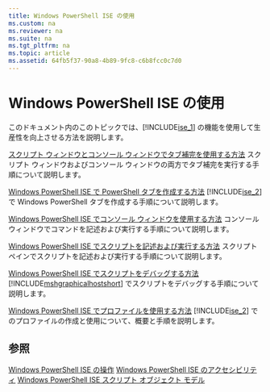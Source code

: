 ```yaml
---
title: Windows PowerShell ISE の使用
ms.custom: na
ms.reviewer: na
ms.suite: na
ms.tgt_pltfrm: na
ms.topic: article
ms.assetid: 64fb5f37-90a8-4b89-9fc8-c6b8fcc0c7d0
---
```

# Windows PowerShell ISE の使用
このドキュメント内のこのトピックでは、[!INCLUDE[ise_1](../Token/ise_1_md.md)] の機能を使用して生産性を向上させる方法を説明します。

[スクリプト ウィンドウとコンソール ウィンドウでタブ補完を使用する方法](../Topic/How-to-Use-Tab-Completion-in-the-Script-Pane-and-Console-Pane.md)
スクリプト ウィンドウおよびコンソール ウィンドウの両方でタブ補完を実行する手順について説明します。

[Windows PowerShell ISE で PowerShell タブを作成する方法](../Topic/How-to-Create-a-PowerShell-Tab-in-Windows-PowerShell-ISE.md)
[!INCLUDE[ise_2](../Token/ise_2_md.md)] で Windows PowerShell タブを作成する手順について説明します。

[Windows PowerShell ISE でコンソール ウィンドウを使用する方法](../Topic/How-to-Use-the-Console-Pane-in-the-Windows-PowerShell-ISE.md)
コンソール ウィンドウでコマンドを記述および実行する手順について説明します。

[Windows PowerShell ISE でスクリプトを記述および実行する方法](../Topic/How-to-Write-and-Run-Scripts-in-the-Windows-PowerShell-ISE.md)
スクリプト ペインでスクリプトを記述および実行する手順について説明します。

[Windows PowerShell ISE でスクリプトをデバッグする方法](../Topic/How-to-Debug-Scripts-in-Windows-PowerShell-ISE.md)
[!INCLUDE[mshgraphicalhostshort](../Token/mshgraphicalhostshort_md.md)] でスクリプトをデバッグする手順について説明します。

[Windows PowerShell ISE でプロファイルを使用する方法](../Topic/How-to-Use-Profiles-in-Windows-PowerShell-ISE.md)
[!INCLUDE[ise_2](../Token/ise_2_md.md)] でのプロファイルの作成と使用について、概要と手順を説明します。

## 参照
[Windows PowerShell ISE の操作](../Topic/Exploring-the-Windows-PowerShell-ISE.md)
[Windows PowerShell ISE のアクセシビリティ](../Topic/Accessibility-in-Windows-PowerShell-ISE.md)
[Windows PowerShell ISE スクリプト オブジェクト モデル](assetId:///69b047d0-da79-413e-b948-8e45d05d1f85)



<!--HONumber=Apr16_HO1-->


